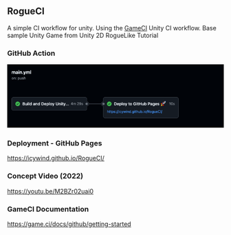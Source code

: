 ## RogueCI
A simple CI workflow for unity. 
Using the [GameCI](https://game.ci) Unity CI workflow.
Base sample Unity Game from Unity 2D RogueLike Tutorial 

### GitHub Action 
![Image](/docs/screenshot-deployment.png)

### Deployment - GitHub Pages 
https://icywind.github.io/RogueCI/

### Concept Video (2022)

https://youtu.be/M2BZr02uai0

### GameCI Documentation

https://game.ci/docs/github/getting-started
